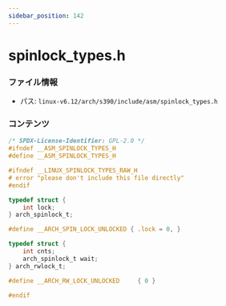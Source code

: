```yaml
---
sidebar_position: 142
---
```

# spinlock_types.h

### ファイル情報

- パス: `linux-v6.12/arch/s390/include/asm/spinlock_types.h`

### コンテンツ

```h
/* SPDX-License-Identifier: GPL-2.0 */
#ifndef __ASM_SPINLOCK_TYPES_H
#define __ASM_SPINLOCK_TYPES_H

#ifndef __LINUX_SPINLOCK_TYPES_RAW_H
# error "please don't include this file directly"
#endif

typedef struct {
	int lock;
} arch_spinlock_t;

#define __ARCH_SPIN_LOCK_UNLOCKED { .lock = 0, }

typedef struct {
	int cnts;
	arch_spinlock_t wait;
} arch_rwlock_t;

#define __ARCH_RW_LOCK_UNLOCKED		{ 0 }

#endif

```
